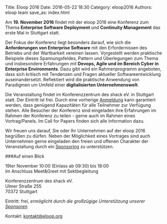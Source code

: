 Title: Eloop 2016
Date: 2016-05-22 18:30
Category: eloop2016
Authors: eloop team
save_as: index.html


Am **19. November 2016** findet mit der eloop 2016 eine Konferenz zum Thema
**Enterprise Software Deployment** und **Continuity Management** das erste Mal
in Stuttgart statt.

Der Fokus der Konferenz liegt besonders darauf, wie sich die **Anforderungen
von Enterprise Software** mit den Erfordernissen des Betriebs und der
Wartbarkeit vereinen lassen. Vorgestellt werden praktische Beispiele dieses
Spannungsfeldes, Pattern und Überlegungen zum Thema und insbesondere
Erfahrungen mit **Devops, Agile und im Bereich Cyber in Enterprise
Environments**. Dazu gibt wird ein Rahmenprogramm angeboten, dass sich kritisch
mit Tendenzen und Fragen aktueller Softwareentwicklung auseinandersetzt.
Reflektiert wird die praktische Anwendung von Paradigmen um Umfeld einer
**digitalisierten Unternehmenswelt**.

Die Veranstaltung findet im Konferenzzentrum des shack eV. in Stuttgart statt.
Der Eintritt ist frei. Durch eine vorherige
[Anmeldung]({filename}pages/Teilnehmen.md) kann garantiert werden, dass
genügend Kapazitäten für alle Teilnehmer zur Verfügung stehen. Alle Besucher
der Konferenz sind eingeladen ihre Erfahrungen im Rahmen der Konferenz zu
teilen - gerne auch im Rahmen eines Vortrag/Panels. Im Call for Papers finden
sich alle Information dazu.

Wir freuen uns darauf, Sie oder Ihr Unternehmen auf der eloop 2016 begrüßen zu
dürfen. Neben der Möglichkeit eines Vortrages sind auch Unternehmen gerne
eingeladen den freien und offenen Charakter der Veranstaltung durch ein
[Sponsoring]({filename}pages/Sponsoren.md) zu unterstützen.

###Auf einen Blick

19ter November 10:00 (Einlass ab 09:30) bis 18:00  
Im Anschluss Meet&Greet mit Sektbegleitung

Konferenzzentrum des shack eV.  
Ulmer Straße 255  
70372 Stuttgart

Eintritt: frei, _ermöglicht durch die großzügige Unterstützung unserer
[Sponsoren]({filename}pages/Sponsoren.md)_

Kontakt: [kontakt@eloop.org](mailto:kontakt@eloop.org)
